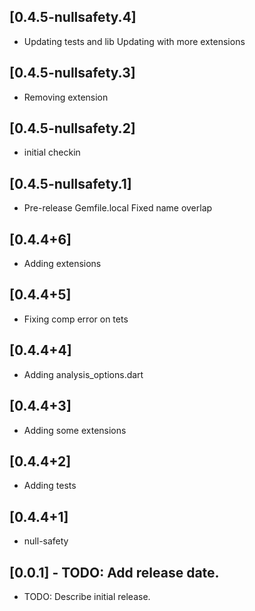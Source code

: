 ## [0.4.5-nullsafety.4]
 * Updating tests and lib
Updating with more extensions

## [0.4.5-nullsafety.3]
 * Removing extension

## [0.4.5-nullsafety.2]
 * initial checkin

## [0.4.5-nullsafety.1]
 * Pre-release
Gemfile.local
Fixed name overlap

## [0.4.4+6]
 * Adding extensions

## [0.4.4+5]
 * Fixing comp error on tets

## [0.4.4+4]
 * Adding analysis_options.dart

## [0.4.4+3]
 * Adding some extensions

## [0.4.4+2]
 * Adding tests

## [0.4.4+1]
 * null-safety

## [0.0.1] - TODO: Add release date.

* TODO: Describe initial release.
